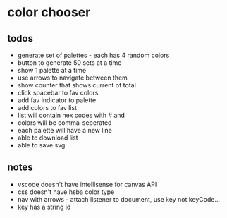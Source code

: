 # color chooser

## todos

- generate set of palettes - each has 4 random colors
- button to generate 50 sets at a time
- show 1 palette at a time
- use arrows to navigate between them
- show counter that shows current of total
- click spacebar to fav colors
- add fav indicator to palette
- add colors to fav list
- list will contain hex codes with # and 
- colors will be comma-seperated
- each palette will have a new line
- able to download list
- able to save svg 

## notes

- vscode doesn't have intellisense for canvas API
- css doesn't have hsba color type
- nav with arrows - attach listener to document, use key not keyCode...
- key has a string id
